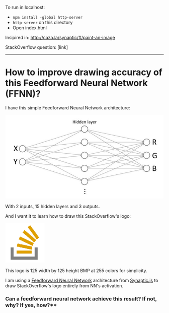 To run in localhost:

- `npm install -global http-server`
- `http-server` on this directory
- Open index.html

Insipired in: http://caza.la/synaptic/#/paint-an-image

StackOverflow question: [link]

---

# How to improve drawing accuracy of this Feedforward Neural Network (FFNN)?

I have this simple Feedforward Neural Network architecture:

![](./architecture.jpg)

With 2 inputs, 15 hidden layers and 3 outputs.

And I want it to learn how to draw this StackOverflow's logo:

![](./so.bmp)

This logo is 125 width by 125 height BMP at 255 colors for simplicity.



I am using a [Feedforward Neural Network](https://en.wikipedia.org/wiki/Feedforward_neural_network) architecture from [Synaptic.js](https://caza.la/synaptic/) to draw StackOverflow's logo entirely from NN's activation.

### Can a feedforward neural network achieve this result? If not, why? If yes, how?\*\*
